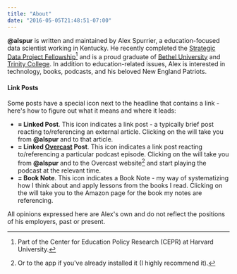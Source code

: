 ```yaml
---
title: "About"
date: "2016-05-05T21:48:51-07:00"
---
```


**@alspur** is written and maintained by Alex Spurrier, a education-focused data scientist working in Kentucky. He recently completed the [Strategic Data Project Fellowship](http://sdp.cepr.harvard.edu)[^1] and is a proud graduate of [Bethel University](http://www.bethel.edu) and [Trinity College](http://www.trincoll.edu). In addition to education-related issues, Alex is interested in technology, books, podcasts, and his beloved New England Patriots. 

#### Link Posts

Some posts have a special icon next to the headline that contains a link - here's how to figure out what it means and where it leads:

- <i class="fa fa-link" aria-hidden="true"></i> **= Linked Post**. This icon indicates a link post - a typically brief post reacting to/referencing an external article. Clicking on the <i class="fa fa-link" aria-hidden="true"></i> will take you from **@alspur** and to that article.
- <i class="fa fa-rss" aria-hidden="true"></i> **= Linked [Overcast](http://overcast.fm) Post**. This icon indicates a link post reacting to/referencing a particular podcast episode. Clicking on the <i class="fa fa-rss" aria-hidden="true"></i> will take you from **@alspur** and to the Overcast website[^2] and start playing the podcast at the relevant time.
- <i class="fa fa-book" aria-hidden="true"></i> **= Book Note**. This icon indicates a Book Note - my way of systematizing how I think about and apply lessons from the books I read. Clicking on the <i class="fa fa-book" aria-hidden="true"></i> will take you to the Amazon page for the book my notes are referencing.

All opinions expressed here are Alex's own and do not reflect the positions of his employers, past or present. 

[^1]: Part of the Center for Education Policy Research (CEPR) at Harvard University.

[^2]: Or to the app if you've already installed it (I highly recommend it). 